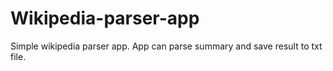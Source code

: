 # Wikipedia-parser-app
Simple wikipedia parser app. App can parse summary and save result to txt file.
